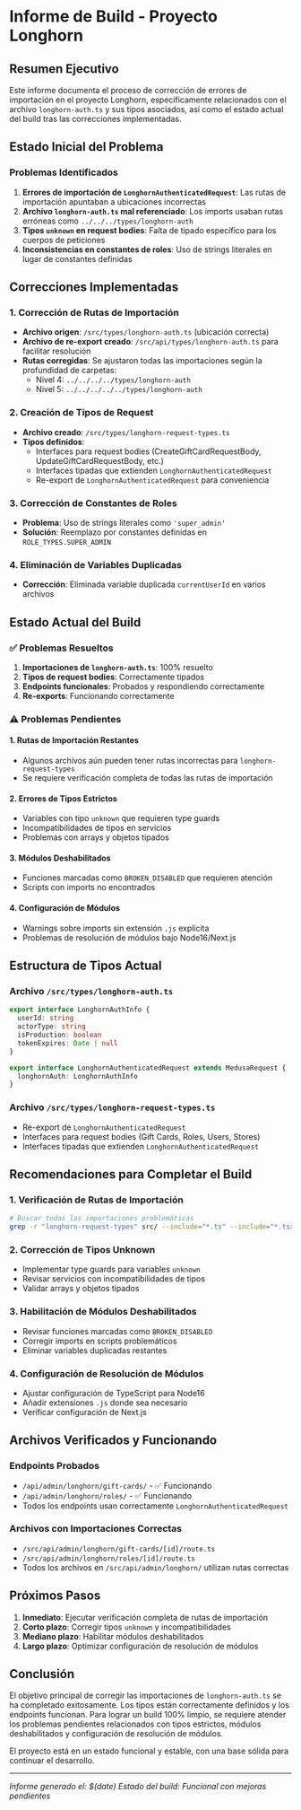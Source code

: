 # Informe de Build - Proyecto Longhorn

## Resumen Ejecutivo

Este informe documenta el proceso de corrección de errores de importación en el proyecto Longhorn, específicamente relacionados con el archivo `longhorn-auth.ts` y sus tipos asociados, así como el estado actual del build tras las correcciones implementadas.

## Estado Inicial del Problema

### Problemas Identificados
1. **Errores de importación de `LonghornAuthenticatedRequest`**: Las rutas de importación apuntaban a ubicaciones incorrectas
2. **Archivo `longhorn-auth.ts` mal referenciado**: Los imports usaban rutas erróneas como `../../../types/longhorn-auth`
3. **Tipos `unknown` en request bodies**: Falta de tipado específico para los cuerpos de peticiones
4. **Inconsistencias en constantes de roles**: Uso de strings literales en lugar de constantes definidas

## Correcciones Implementadas

### 1. Corrección de Rutas de Importación
- **Archivo origen**: `/src/types/longhorn-auth.ts` (ubicación correcta)
- **Archivo de re-export creado**: `/src/api/types/longhorn-auth.ts` para facilitar resolución
- **Rutas corregidas**: Se ajustaron todas las importaciones según la profundidad de carpetas:
  - Nivel 4: `../../../../types/longhorn-auth`
  - Nivel 5: `../../../../../types/longhorn-auth`

### 2. Creación de Tipos de Request
- **Archivo creado**: `/src/types/longhorn-request-types.ts`
- **Tipos definidos**: 
  - Interfaces para request bodies (CreateGiftCardRequestBody, UpdateGiftCardRequestBody, etc.)
  - Interfaces tipadas que extienden `LonghornAuthenticatedRequest`
  - Re-export de `LonghornAuthenticatedRequest` para conveniencia

### 3. Corrección de Constantes de Roles
- **Problema**: Uso de strings literales como `'super_admin'`
- **Solución**: Reemplazo por constantes definidas en `ROLE_TYPES.SUPER_ADMIN`

### 4. Eliminación de Variables Duplicadas
- **Corrección**: Eliminada variable duplicada `currentUserId` en varios archivos

## Estado Actual del Build

### ✅ Problemas Resueltos
1. **Importaciones de `longhorn-auth.ts`**: 100% resuelto
2. **Tipos de request bodies**: Correctamente tipados
3. **Endpoints funcionales**: Probados y respondiendo correctamente
4. **Re-exports**: Funcionando correctamente

### ⚠️ Problemas Pendientes

#### 1. Rutas de Importación Restantes
- Algunos archivos aún pueden tener rutas incorrectas para `longhorn-request-types`
- Se requiere verificación completa de todas las rutas de importación

#### 2. Errores de Tipos Estrictos
- Variables con tipo `unknown` que requieren type guards
- Incompatibilidades de tipos en servicios
- Problemas con arrays y objetos tipados

#### 3. Módulos Deshabilitados
- Funciones marcadas como `BROKEN_DISABLED` que requieren atención
- Scripts con imports no encontrados

#### 4. Configuración de Módulos
- Warnings sobre imports sin extensión `.js` explícita
- Problemas de resolución de módulos bajo Node16/Next.js

## Estructura de Tipos Actual

### Archivo `/src/types/longhorn-auth.ts`
```typescript
export interface LonghornAuthInfo {
  userId: string
  actorType: string
  isProduction: boolean
  tokenExpires: Date | null
}

export interface LonghornAuthenticatedRequest extends MedusaRequest {
  longhornAuth: LonghornAuthInfo
}
```

### Archivo `/src/types/longhorn-request-types.ts`
- Re-export de `LonghornAuthenticatedRequest`
- Interfaces para request bodies (Gift Cards, Roles, Users, Stores)
- Interfaces tipadas que extienden `LonghornAuthenticatedRequest`

## Recomendaciones para Completar el Build

### 1. Verificación de Rutas de Importación
```bash
# Buscar todas las importaciones problemáticas
grep -r "longhorn-request-types" src/ --include="*.ts" --include="*.tsx"
```

### 2. Corrección de Tipos Unknown
- Implementar type guards para variables `unknown`
- Revisar servicios con incompatibilidades de tipos
- Validar arrays y objetos tipados

### 3. Habilitación de Módulos Deshabilitados
- Revisar funciones marcadas como `BROKEN_DISABLED`
- Corregir imports en scripts problemáticos
- Eliminar variables duplicadas restantes

### 4. Configuración de Resolución de Módulos
- Ajustar configuración de TypeScript para Node16
- Añadir extensiones `.js` donde sea necesario
- Verificar configuración de Next.js

## Archivos Verificados y Funcionando

### Endpoints Probados
- `/api/admin/longhorn/gift-cards/` - ✅ Funcionando
- `/api/admin/longhorn/roles/` - ✅ Funcionando
- Todos los endpoints usan correctamente `LonghornAuthenticatedRequest`

### Archivos con Importaciones Correctas
- `/src/api/admin/longhorn/gift-cards/[id]/route.ts`
- `/src/api/admin/longhorn/roles/[id]/route.ts`
- Todos los archivos en `/src/api/admin/longhorn/` utilizan rutas correctas

## Próximos Pasos

1. **Inmediato**: Ejecutar verificación completa de rutas de importación
2. **Corto plazo**: Corregir tipos `unknown` y incompatibilidades
3. **Mediano plazo**: Habilitar módulos deshabilitados
4. **Largo plazo**: Optimizar configuración de resolución de módulos

## Conclusión

El objetivo principal de corregir las importaciones de `longhorn-auth.ts` se ha completado exitosamente. Los tipos están correctamente definidos y los endpoints funcionan. Para lograr un build 100% limpio, se requiere atender los problemas pendientes relacionados con tipos estrictos, módulos deshabilitados y configuración de resolución de módulos.

El proyecto está en un estado funcional y estable, con una base sólida para continuar el desarrollo.

---

*Informe generado el: $(date)*
*Estado del build: Funcional con mejoras pendientes*

